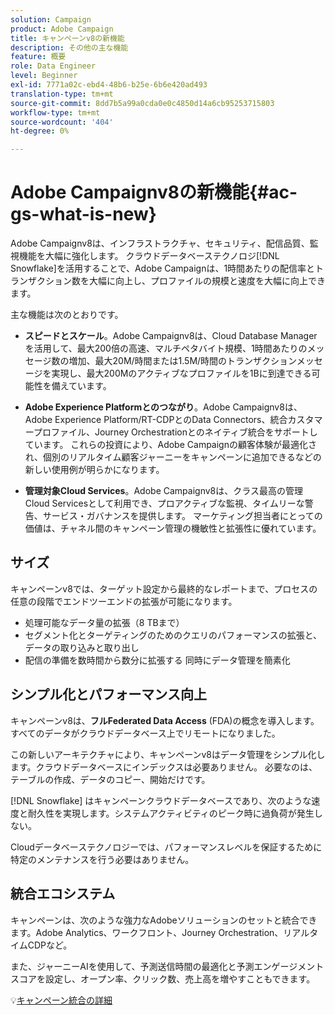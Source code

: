 ```yaml
---
solution: Campaign
product: Adobe Campaign
title: キャンペーンv8の新機能
description: その他の主な機能
feature: 概要
role: Data Engineer
level: Beginner
exl-id: 7771a02c-ebd4-48b6-b25e-6b6e420ad493
translation-type: tm+mt
source-git-commit: 8dd7b5a99a0cda0e0c4850d14a6cb95253715803
workflow-type: tm+mt
source-wordcount: '404'
ht-degree: 0%

---
```


# Adobe Campaignv8の新機能{#ac-gs-what-is-new}

Adobe Campaignv8は、インフラストラクチャ、セキュリティ、配信品質、監視機能を大幅に強化します。 クラウドデータベーステクノロジ[!DNL Snowflake]を活用することで、Adobe Campaignは、1時間あたりの配信率とトランザクション数を大幅に向上し、プロファイルの規模と速度を大幅に向上できます。

主な機能は次のとおりです。

* **スピードとスケール**。Adobe Campaignv8は、Cloud Database Managerを活用して、最大200倍の高速、マルチペタバイト規模、1時間あたりのメッセージ数の増加、最大20M/時間または1.5M/時間のトランザクションメッセージを実現し、最大200Mのアクティブなプロファイルを1Bに到達できる可能性を備えています。

* **Adobe Experience Platformとのつながり**。Adobe Campaignv8は、Adobe Experience Platform/RT-CDPとのData Connectors、統合カスタマープロファイル、Journey Orchestrationとのネイティブ統合をサポートしています。 これらの投資により、Adobe Campaignの顧客体験が最適化され、個別のリアルタイム顧客ジャーニーをキャンペーンに追加できるなどの新しい使用例が明らかになります。

* **管理対象Cloud Services**。Adobe Campaignv8は、クラス最高の管理Cloud Servicesとして利用でき、プロアクティブな監視、タイムリーな警告、サービス・ガバナンスを提供します。 マーケティング担当者にとっての価値は、チャネル間のキャンペーン管理の機敏性と拡張性に優れています。

## サイズ

キャンペーンv8では、ターゲット設定から最終的なレポートまで、プロセスの任意の段階でエンドツーエンドの拡張が可能になります。

* 処理可能なデータ量の拡張（8 TBまで）
* セグメント化とターゲティングのためのクエリのパフォーマンスの拡張と、データの取り込みと取り出し
* 配信の準備を数時間から数分に拡張する
同時にデータ管理を簡素化

## シンプル化とパフォーマンス向上

キャンペーンv8は、**フルFederated Data Access** (FDA)の概念を導入します。すべてのデータがクラウドデータベース上でリモートになりました。

この新しいアーキテクチャにより、キャンペーンv8はデータ管理をシンプル化します。クラウドデータベースにインデックスは必要ありません。 必要なのは、テーブルの作成、データのコピー、開始だけです。

[!DNL Snowflake] はキャンペーンクラウドデータベースであり、次のような速度と耐久性を実現します。システムアクティビティのピーク時に過負荷が発生しない。

Cloudデータベーステクノロジーでは、パフォーマンスレベルを保証するために特定のメンテナンスを行う必要はありません。

## 統合エコシステム

キャンペーンは、次のような強力なAdobeソリューションのセットと統合できます。Adobe Analytics、ワークフロント、Journey Orchestration、リアルタイムCDPなど。

また、ジャーニーAIを使用して、予測送信時間の最適化と予測エンゲージメントスコアを設定し、オープン率、クリック数、売上高を増やすこともできます。

:bulb:[キャンペーン統合の詳細](../connect/integration.md)

